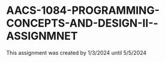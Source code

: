 # AACS-1084-PROGRAMMING-CONCEPTS-AND-DESIGN-II--ASSIGNMNET
This assignment was created by  1/3/2024 until 5/5/2024
